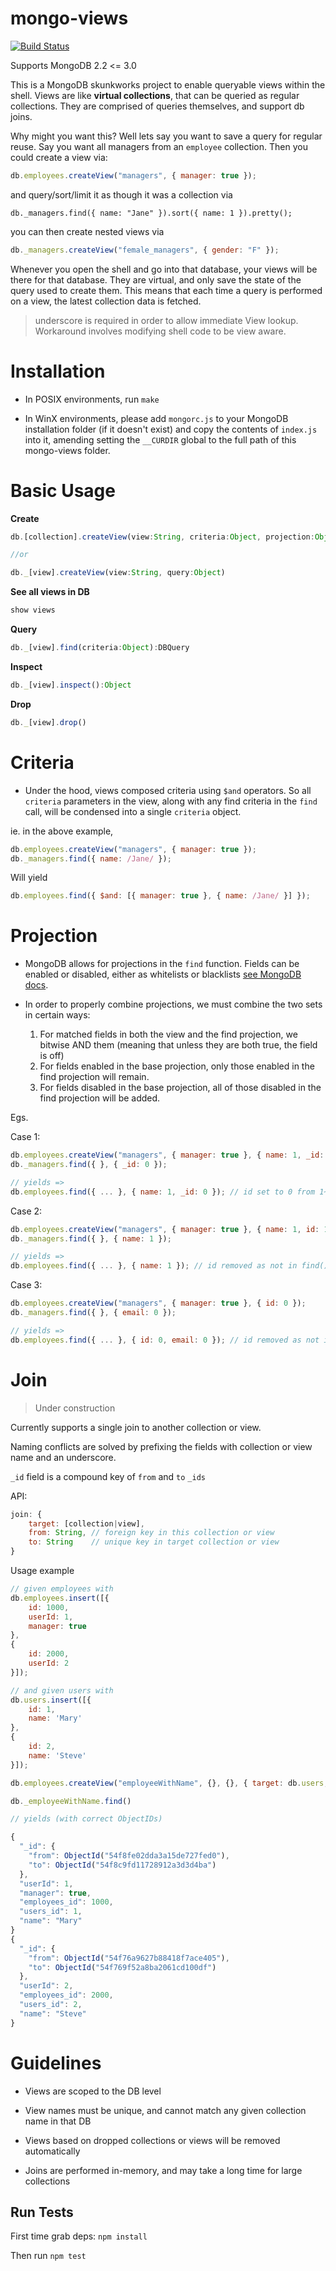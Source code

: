 # mongo-views

[![Build Status](https://travis-ci.org/justinjmoses/mongo-views.svg?branch=master)](https://travis-ci.org/justinjmoses/mongo-views)

Supports MongoDB 2.2 <= 3.0

This is a MongoDB skunkworks project to enable queryable views within the shell. Views are like **virtual collections**, that can be queried as regular collections. They are comprised of queries themselves, and support db joins.

Why might you want this? Well lets say you want to save a query for regular reuse. Say you want all managers from an `employee` collection. Then you could create a view via:

```javascript
db.employees.createView("managers", { manager: true });
```

and query/sort/limit it as though it was a collection via

```
db._managers.find({ name: "Jane" }).sort({ name: 1 }).pretty();
```

you can then create nested views via

```javascript
db._managers.createView("female_managers", { gender: "F" });
```

Whenever you open the shell and go into that database, your views will be there for that database. They are virtual, and only save the state of the query used to create them. This means that each time a query is performed on a view, the latest collection data is fetched.

> underscore is required in order to allow immediate View lookup. Workaround involves modifying shell code to be view aware.

Installation
====

* In POSIX environments, run `make`

* In WinX environments, please add `mongorc.js` to your MongoDB installation folder (if it doesn't exist) and copy the contents of `index.js` into it, amending setting the `__CURDIR` global to the full path of this mongo-views folder.

Basic Usage
=======

__Create__
```javascript
db.[collection].createView(view:String, criteria:Object, projection:Object, join:Object)

//or

db._[view].createView(view:String, query:Object)
```

__See all views in DB__
```javascript
show views
```

__Query__
```javascript
db._[view].find(criteria:Object):DBQuery
```

__Inspect__
```javascript
db._[view].inspect():Object
```

__Drop__
```javascript
db._[view].drop()
```

Criteria
========

* Under the hood, views composed criteria using `$and` operators. So all `criteria` parameters in the view, along with any find criteria in the `find` call, will be condensed into a single `criteria` object.

ie. in the above example,

```javascript
db.employees.createView("managers", { manager: true });
db._managers.find({ name: /Jane/ });
```

Will yield

```javascript
db.employees.find({ $and: [{ manager: true }, { name: /Jane/ }] });
```

Projection
==========

* MongoDB allows for projections in the `find` function. Fields can be enabled or disabled, either as whitelists or blacklists [see MongoDB docs](http://docs.mongodb.org/manual/tutorial/project-fields-from-query-results/#projection).

* In order to properly combine projections, we must combine the two sets in certain ways:
    1. For matched fields in both the view and the find projection, we bitwise AND them (meaning that unless they are both true, the field is off)
    2. For fields enabled in the base projection, only those enabled in the find projection will remain.
    3. For fields disabled in the base projection, all of those disabled in the find projection will be added.

Egs.

Case 1:

```javascript
db.employees.createView("managers", { manager: true }, { name: 1, _id: 1 });
db._managers.find({ }, { _id: 0 });

// yields =>
db.employees.find({ ... }, { name: 1, _id: 0 }); // id set to 0 from 1~0
```

Case 2:

```javascript
db.employees.createView("managers", { manager: true }, { name: 1, id: 1 });
db._managers.find({ }, { name: 1 });

// yields =>
db.employees.find({ ... }, { name: 1 }); // id removed as not in find() projection
```

Case 3:

```javascript
db.employees.createView("managers", { manager: true }, { id: 0 });
db._managers.find({ }, { email: 0 });

// yields =>
db.employees.find({ ... }, { id: 0, email: 0 }); // id removed as not in find() projection
```

Join
=====

> Under construction

Currently supports a single join to another collection or view.

Naming conflicts are solved by prefixing the fields with collection or view name and an underscore.

`_id` field is a compound key of `from` and `to` `_ids`

API:

```javascript
join: {
    target: [collection|view],
    from: String, // foreign key in this collection or view
    to: String    // unique key in target collection or view
}
```

Usage example

```javascript
// given employees with
db.employees.insert([{
    id: 1000,
    userId: 1,
    manager: true
},
{
    id: 2000,
    userId: 2
}]);

// and given users with
db.users.insert([{
    id: 1,
    name: 'Mary'
},
{
    id: 2,
    name: 'Steve'
}]);

db.employees.createView("employeeWithName", {}, {}, { target: db.users, from: "userId", to: "id" })

db._employeeWithName.find()

// yields (with correct ObjectIDs)

{
  "_id": {
    "from": ObjectId("54f8fe02dda3a15de727fed0"),
    "to": ObjectId("54f8c9fd11728912a3d3d4ba")
  },
  "userId": 1,
  "manager": true,
  "employees_id": 1000,
  "users_id": 1,
  "name": "Mary"
}
{
  "_id": {
    "from": ObjectId("54f76a9627b88418f7ace405"),
    "to": ObjectId("54f769f52a8ba2061cd100df")
  },
  "userId": 2,
  "employees_id": 2000,
  "users_id": 2,
  "name": "Steve"
}
```

Guidelines
========

* Views are scoped to the DB level

* View names must be unique, and cannot match any given collection name in that DB

* Views based on dropped collections or views will be removed automatically

* Joins are performed in-memory, and may take a long time for large collections


Run Tests
----

First time grab deps: `npm install`

Then run `npm test`

